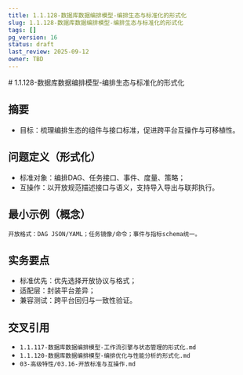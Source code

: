 ```yaml
---
title: 1.1.128-数据库数据编排模型-编排生态与标准化的形式化
slug: 1.1.128-数据库数据编排模型-编排生态与标准化的形式化
tags: []
pg_version: 16
status: draft
last_review: 2025-09-12
owner: TBD
---
```


﻿# 1.1.128-数据库数据编排模型-编排生态与标准化的形式化

## 摘要

- 目标：梳理编排生态的组件与接口标准，促进跨平台互操作与可移植性。

## 问题定义（形式化）

- 标准对象：编排DAG、任务接口、事件、度量、策略；
- 互操作：以开放规范描述接口与语义，支持导入导出与联邦执行。

## 最小示例（概念）

```text
开放格式：DAG JSON/YAML；任务镜像/命令；事件与指标schema统一。
```

## 实务要点

- 标准优先：优先选择开放协议与格式；
- 适配层：封装平台差异；
- 兼容测试：跨平台回归与一致性验证。

## 交叉引用

- `1.1.117-数据库数据编排模型-工作流引擎与状态管理的形式化.md`
- `1.1.120-数据库数据编排模型-编排优化与性能分析的形式化.md`
- `03-高级特性/03.16-开放标准与互操作.md`
